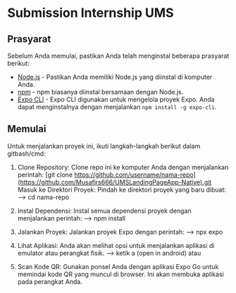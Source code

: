 # Submission Internship UMS

## Prasyarat
Sebelum Anda memulai, pastikan Anda telah menginstal beberapa prasyarat berikut:

- [Node.js](https://nodejs.org/) - Pastikan Anda memiliki Node.js yang diinstal di komputer Anda.
- [npm](https://www.npmjs.com/) - npm biasanya diinstal bersamaan dengan Node.js.
- [Expo CLI](https://docs.expo.io/get-started/installation/) - Expo CLI digunakan untuk mengelola proyek Expo. Anda dapat menginstalnya dengan menjalankan `npm install -g expo-cli`.

## Memulai
Untuk menjalankan proyek ini, ikuti langkah-langkah berikut dalam gitbash/cmd:

1. Clone Repository: Clone repo ini ke komputer Anda dengan menjalankan perintah:
   [git clone https://github.com/username/nama-repo](https://github.com/Musafirs666/UMSLandingPageApp-Native).git
   Masuk ke Direktori Proyek: Pindah ke direktori proyek yang baru dibuat:
   --> cd nama-repo

2. Instal Dependensi: Instal semua dependensi proyek dengan menjalankan perintah:
--> npm install

3. Jalankan Proyek: Jalankan proyek Expo dengan perintah:
--> npx expo

4. Lihat Aplikasi: Anda akan melihat opsi untuk menjalankan aplikasi di emulator atau perangkat fisik.
--> ketik a (open in android) atau

5. Scan Kode QR: Gunakan ponsel Anda dengan aplikasi Expo Go untuk memindai kode QR yang muncul di browser. Ini akan membuka aplikasi pada perangkat Anda.
